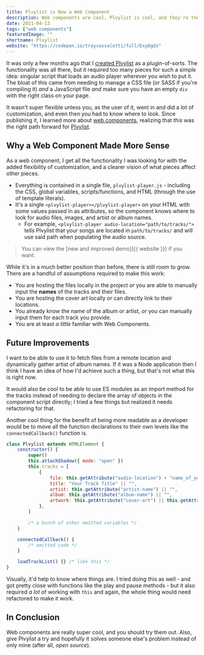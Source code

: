```yaml
---
title: Plvylist is Now a Web Component
description: Web components are cool, Plvylist is cool, and they're the perfect match.
date: 2021-04-13
tags: ["web components"]
featuredImage: ""
shortname: Plvylist
website: "https://codepen.io/troyvassalotti/full/ExyOgGV"
---
```


It was only a few months ago that I [created Plvylist](../plvylist) as a plugin-of-sorts. The functionality was all there, but it required too many pieces for such a simple idea: singular script that loads an audio player wherever you wish to put it. The bloat of this came from needing to manage a CSS file (or SASS if you're compiling it) _and_ a JavaScript file _and_ make sure you have an empty `div` with the right class on your page.

It wasn't super flexible unless you, as the user of it, went in and did a lot of customization, and even then you had to know where to look. Since publishing it, I learned more about [web components](https://www.webcomponents.org/), realizing that _this_ was the right path forward for [Plvylist](https://github.com/troyvassalotti/plvylist).

## Why a Web Component Made More Sense

As a web component, I get all the functionality I was looking for with the added flexibility of customization, and a clearer vision of what pieces affect other pieces.

-   Everything is contained in a single file, `plvylist-player.js` - including the CSS, global variables, scripts/functions, and HTML (through the use of template literals).
-   It's a single `<plvylist-player></plvylist-player>` on your HTML with some values passed in as attributes, so the component knows where to look for audio files, images, and artist or album names.
    -   For example, `<plvylist-player audio-location="path/to/tracks/">` tells Plvylist that your songs are located in `path/to/tracks/` and will use said path when populating the audio source.

> You can view the [new and improved demo]({{ website }}) if you want.

While it's in a much better position than before, there is still room to grow. There are a handful of assumptions required to make this work:

-   You are hosting the files locally in the project _or_ you are able to manually input the **names** of the tracks and their files.
-   You are hosting the cover art locally _or_ can directly link to their locations.
-   You already know the name of the album or artist, _or_ you can manually input them for each track you provide.
-   You are at least _a little_ familiar with Web Components.

## Future Improvements

I want to be able to use it to fetch files from a remote location and dynamically gather artist of album names. If it was a Node application then I think I have an idea of how I'd achieve such a thing, but that's not what this is right now.

It would also be cool to be able to use ES modules as an import method for the tracks instead of needing to declare the array of objects in the component script directly; I tried a few things but realized it needs refactoring for that.

Another cool thing for the benefit of being more readable as a developer would be to move all the function declarations to their own levels like the `connectedCallback()` function is.

```js
class Plvylist extends HTMLElement {
    constructor() {
        super()
        this.attachShadow({ mode: "open" })
        this.tracks = [
            {
                file: this.getAttribute("audio-location") + "name_of_your_file.mp3" || "",
                title: "Your Track Title" || "",
                artist: this.getAttribute("artist-name") || "",
                album: this.getAttribute("album-name") || "",
                artwork: this.getAttribute("cover-art") || this.getAttribute("placeholder-image"),
            },
        ]

        /* a bunch of other omitted variables */
    }

    connectedCallback() {
        /* omitted code */
    }

    loadTrackList() {} /* like this */
}
```

Visually, it'd help to know where things are. I tried doing this as well - and got pretty close with functions like the play and pause methods - but it also required _a lot_ of working with `this` and again, the whole thing would need refactored to make it work.

## In Conclusion

Web components are really super cool, and you should try them out. Also, give Plvylist a try and hopefully it solves someone else's problem instead of only mine (after all, _open source_).
